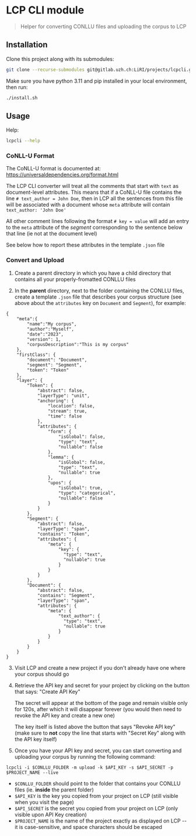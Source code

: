 # LCP CLI module

> Helper for converting CONLLU files and uploading the corpus to LCP

## Installation

Clone this project along with its submodules:

```bash
git clone --recurse-submodules git@gitlab.uzh.ch:LiRI/projects/lcpcli.git
```

Make sure you have python 3.11 and pip installed in your local environment, then run:

```bash
./install.sh
```

## Usage

Help:

```bash
lcpcli --help
```

### CoNLL-U Format

The CoNLL-U format is documented at: https://universaldependencies.org/format.html

The LCP CLI converter will treat all the comments that start with `text` as document-level attributes. 
This means that if a CoNLL-U file contains the line `# text_author = John Doe`, then in LCP all the sentences from this file will be associated with a document whose `meta` attribute will contain `text_author: 'John Doe'`

All other comment lines following the format `# key = value` will add an entry to the `meta` attribute of the _segment_ corresponding to the sentence below that line (ie not at the document level) 

See below how to report these attributes in the template `.json` file

### Convert and Upload

1. Create a parent directory in which you have a child directory that contains all your properly-fromatted CONLLU files

2. In the **parent** directory, next to the folder containing the CONLLU files, create a template `.json` file that describes your corpus structure (see above about the `attributes` key on `Document` and `Segment`), for example:

```
{
    "meta":{
        "name":"My corpus",
        "author":"Myself",
        "date":"2023",
        "version": 1,
        "corpusDescription":"This is my corpus"
    },
    "firstClass": {
        "document": "Document",
        "segment": "Segment",
        "token": "Token"
    },
    "layer": {
        "Token": {
            "abstract": false,
            "layerType": "unit",
            "anchoring": {
                "location": false,
                "stream": true,
                "time": false
            },
            "attributes": {
                "form": {
                    "isGlobal": false,
                    "type": "text",
                    "nullable": false
                },
                "lemma": {
                    "isGlobal": false,
                    "type": "text",
                    "nullable": true
                },
                "upos": {
                    "isGlobal": true,
                    "type": "categorical",
                    "nullable": false
                }
            }
        },
        "Segment": {
            "abstract": false,
            "layerType": "span",
            "contains": "Token",
            "attributes": {
                "meta": {
                    "key": {
                      "type": "text",
                      "nullable": true
                    }
                }
            }
        },
        "Document": {
            "abstract": false,
            "contains": "Segment",
            "layerType": "span",
            "attributes": {
                "meta": {
                    "text_author": {
                      "type": "text",
                      "nullable": true
                    }
                }
            }
        }
    }
}
```

3. Visit LCP and create a new project if you don't already have one where your corpus should go

4. Retrieve the API key and secret for your project by clicking on the button that says: "Create API Key"

    The secret will appear at the bottom of the page and remain visible only for 120s, after which it will disappear forever (you would then need to revoke the API key and create a new one)
    
    The key itself is listed above the button that says "Revoke API key" (make sure to **not** copy the line that starts with "Secret Key" along with the API key itself)

5. Once you have your API key and secret, you can start converting and uploading your corpus by running the following command:

```
lcpcli -i $CONLLU_FOLDER -m upload -k $API_KEY -s $API_SECRET -p $PROJECT_NAME --live
```

- `$CONLLU_FOLDER` should point to the folder that contains your CONLLU files (ie. **inside** the parent folder)
- `$API_KEY` is the key you copied from your project on LCP (still visible when you visit the page)
- `$API_SECRET` is the secret you copied from your project on LCP (only visible upon API Key creation)
- `$PROJECT_NAME` is the name of the project exactly as displayed on LCP -- it is case-sensitive, and space characters should be escaped
